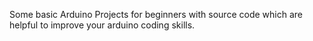 Some basic Arduino Projects for beginners with source code which are helpful to improve your arduino coding skills.
